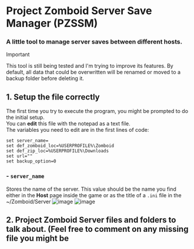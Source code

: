 # Project Zomboid Server Save Manager (PZSSM)

### A little tool to manage server saves between different hosts.

> [!IMPORTANT]
> This tool is still being tested and I'm trying to improve its features. By default, all data that could be overwritten will be renamed or moved to a backup folder before deleting it.


## 1. Setup the file correctly
The first time you try to execute the program, you might be prompted to do the initial setup.  
You can **edit** this file with the notepad as a text file.  
The variables you need to edit are in the first lines of code:
```batch
set server_name=
set def_zomboid_loc=%USERPROFILE%\Zomboid
set def_zip_loc=%USERPROFILE%\Downloads
set url=""
set backup_option=0
```
### - `server_name`
Stores the name of the server. This value should be the name you find either in the **Host** page inside the game or as the title of a `.ini` file in the ~/Zomboid/Server
![image](https://github.com/pabloherresp/PZ-Server-Save-Manager/assets/16340577/6bb53514-4d54-49ea-8e03-e004636a7abc)  ![image](https://github.com/pabloherresp/PZ-Server-Save-Manager/assets/16340577/f0463410-a8a1-42f9-a472-d952885acd73)




## 2. Project Zomboid Server files and folders to talk about. (Feel free to comment on any missing file you might be 
